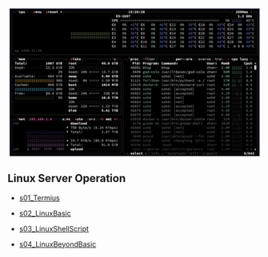 
<br>
<p align="right">
  <img src="img/20250601_server_btop.jpg" width="500">
</p>


## Linux Server Operation

- [s01_Termius](s01_Termius)

- [s02_LinuxBasic](s02_LinuxBasic)

- [s03_LinuxShellScript](s03_LinuxShellScript)

- [s04_LinuxBeyondBasic](s04_LinuxBeyondBasic)







